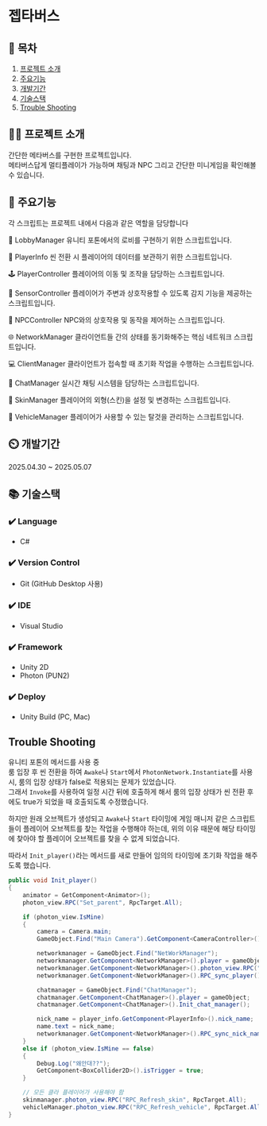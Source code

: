 # 젭타버스

## 📖 목차
1. [프로젝트 소개](#프로젝트-소개)
2. [주요기능](#주요기능)
3. [개발기간](#개발기간)
4. [기술스택](#기술스택)
5. [Trouble Shooting](#trouble-shooting)
    
## 👨‍🏫 프로젝트 소개
간단한 메타버스를 구현한 프로젝트입니다.  
메타버스답게 멀티플레이가 가능하며 
채팅과 NPC 그리고 간단한 미니게임을 확인해볼 수 있습니다.

## 💜 주요기능

각 스크립트는 프로젝트 내에서 다음과 같은 역할을 담당합니다

📁 LobbyManager
유니티 포톤에서의 로비를 구현하기 위한 스크립트입니다.

👤 PlayerInfo
씬 전환 시 플레이어의 데이터를 보관하기 위한 스크립트입니다.

🕹️ PlayerController
플레이어의 이동 및 조작을 담당하는 스크립트입니다.

🎯 SensorController
플레이어가 주변과 상호작용할 수 있도록 감지 기능을 제공하는 스크립트입니다.

🤖 NPCController
NPC와의 상호작용 및 동작을 제어하는 스크립트입니다.

🌐 NetworkManager
클라이언트들 간의 상태를 동기화해주는 핵심 네트워크 스크립트입니다.

💻 ClientManager
클라이언트가 접속할 때 초기화 작업을 수행하는 스크립트입니다.

💬 ChatManager
실시간 채팅 시스템을 담당하는 스크립트입니다.

🎨 SkinManager
플레이어의 외형(스킨)을 설정 및 변경하는 스크립트입니다.

🚗 VehicleManager
플레이어가 사용할 수 있는 탈것을 관리하는 스크립트입니다.
  

## ⏲️ 개발기간
2025.04.30 ~ 2025.05.07

## 📚️ 기술스택

### ✔️ Language
- C#

### ✔️ Version Control
- Git (GitHub Desktop 사용)

### ✔️ IDE
- Visual Studio

### ✔️ Framework
- Unity 2D
- Photon (PUN2)

### ✔️ Deploy
- Unity Build (PC, Mac)

## Trouble Shooting

유니티 포톤의 메서드를 사용 중  
룸 입장 후 씬 전환을 하여 `Awake`나 `Start`에서 `PhotonNetwork.Instantiate`를 사용 시, 룸의 입장 상태가 false로 적용되는 문제가 있었습니다.  
그래서 `Invoke`를 사용하여 일정 시간 뒤에 호출하게 해서 룸의 입장 상태가 씬 전환 후에도 true가 되었을 때 호출되도록 수정했습니다.

하지만 원래 오브젝트가 생성되고 `Awake`나 `Start` 타이밍에 게임 매니저 같은 스크립트들이 플레이어 오브젝트를 찾는 작업을 수행해야 하는데, 위의 이유 때문에 해당 타이밍에 찾아야 할 플레이어 오브젝트를 찾을 수 없게 되었습니다.

따라서 `Init_player()`라는 메서드를 새로 만들어 임의의 타이밍에 초기화 작업을 해주도록 했습니다.

```csharp
public void Init_player()
{
    animator = GetComponent<Animator>();
    photon_view.RPC("Set_parent", RpcTarget.All);

    if (photon_view.IsMine)
    {
        camera = Camera.main;
        GameObject.Find("Main Camera").GetComponent<CameraController>().target = gameObject;

        networkmanager = GameObject.Find("NetWorkManager");
        networkmanager.GetComponent<NetworkManager>().player = gameObject;
        networkmanager.GetComponent<NetworkManager>().photon_view.RPC("RPC_sync_player", RpcTarget.All);
        networkmanager.GetComponent<NetworkManager>().RPC_sync_player();

        chatmanager = GameObject.Find("ChatManager");
        chatmanager.GetComponent<ChatManager>().player = gameObject;
        chatmanager.GetComponent<ChatManager>().Init_chat_manager();

        nick_name = player_info.GetComponent<PlayerInfo>().nick_name;
        name.text = nick_name;
        networkmanager.GetComponent<NetworkManager>().RPC_sync_nick_name();
    }
    else if (photon_view.IsMine == false)
    {
        Debug.Log("왜안대??");
        GetComponent<BoxCollider2D>().isTrigger = true;
    }

    // 모든 클라 플레이어가 사용해야 함
    skinmanager.photon_view.RPC("RPC_Refresh_skin", RpcTarget.All);
    vehicleManager.photon_view.RPC("RPC_Refresh_vehicle", RpcTarget.All);
}
